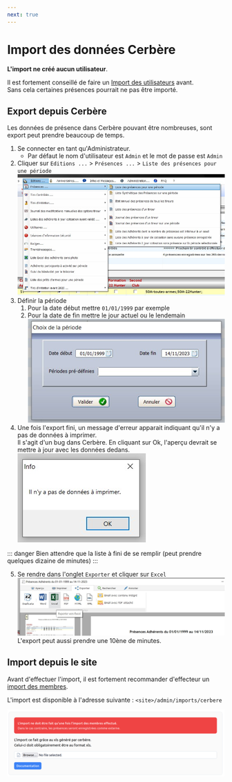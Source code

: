 ```yaml
---
next: true
---
```


<script setup>
import RoleLevelComponent from '../../../components/RoleLevelComponent.vue'
</script>

# Import des données Cerbère <RoleLevelComponent level="admin" />
**L'import ne créé aucun utilisateur**.

Il est fortement conseillé de faire un [Import des utilisateurs](itac) avant.   
Sans cela certaines présences pourrait ne pas être importé.

## Export depuis Cerbère
Les données de présence dans Cerbère pouvant être nombreuses, sont export peut prendre beaucoup de temps.

1. Se connecter en tant qu'Administrateur.
    - Par défaut le nom d'utilisateur est `Admin` et le mot de passe est `Admin`
2. Cliquer sur `Editions ...` > `Présences ...` > `Liste des présences pour une période`   
   ![](images/import-donnees/cerbere-export-presence-01.jpg)
3. Définir la période
    1. Pour la date début mettre `01/01/1999` par exemple
    2. Pour la date de fin mettre le jour actuel ou le lendemain   
       ![](images/import-donnees/cerbere-export-presence-02.jpg)
4. Une fois l'export fini, un message d'erreur apparait indiquant qu'il n'y a pas de données à imprimer.  
   Il s'agit d'un bug dans Cerbère. En cliquant sur Ok, l'aperçu devrait se mettre à jour avec les données dedans.  
   ![](images/import-donnees/cerbere-export-presence-03.jpg)

::: danger
Bien attendre que la liste à fini de se remplir (peut prendre quelques dizaine de minutes)
:::

5. Se rendre dans l'onglet `Exporter` et cliquer sur `Excel`  
   ![](images/import-donnees/cerbere-export-presence-04.jpg)  
   L'export peut aussi prendre une 10ène de minutes.

## Import depuis le site <RoleLevelComponent level="admin" />

Avant d'effectuer l'import, il est fortement recommander d'effecteur un [import des membres](itac.md#import-des-membres).

L'import est disponible à l'adresse suivante : `<site>/admin/imports/cerbere`

![](./images/import-donnees/import-cerbere-1.png)
